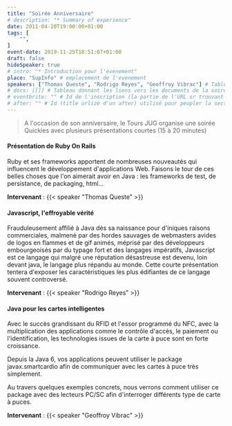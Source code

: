 ```yaml
---
title: "Soirée Anniversaire"
# description: "* Summary of experience"
date: 2011-04-20T19:00:00+01:00
tags: [
    "",
]
event-date: 2019-11-25T18:51:07+01:00
draft: false
hideSpeaker: true
# intro: "* Introduction pour l'evenement"
place: "SupInfo" # emplacement de l'evenement
speakers: ["Thomas Queste", "Rodrigo Reyes", "Geoffroy Vibrac"] # Tableau avec les nom des speakers entre " et séparé par des , et doit être identique au titre du speaker enregistré !
# docs: [[]] # Tableau donnant les liens vers les documents de la soirée hors affiche - exemple : [["L'inauguration","http://toursjug.cloud.xwiki.com/xwiki/bin/download/Meetings/20080409/InaugurationToursJUG.pdf"], ["Unitils et Selenium","Unitils-Selenium.pdf"]]
# eventbrite: "" # Id de l'inscription (la partie de l'URL sr trouvant après https://www.eventbrite.fr/e/ )
# after: "" # Id (title urlizé d'un after) utilisé pour peupler la section after d'un evvent (exemple : apside-after-01)
---
```


> A l'occasion de son anniversaire, le Tours JUG organise une soirée Quickies avec plusieurs présentations courtes (15 à 20 minutes)

#### Présentation de Ruby On Rails
Ruby et ses frameworks apportent de nombreuses nouveautés qui influencent le développement d'applications Web. Faisons le tour de ces belles choses que l'on aimerait avoir en Java : les frameworks de test, de persistance, de packaging, html...

**Intervenant** : {{< speaker "Thomas Queste" >}}

#### Javascript, l'effroyable vérité
Frauduleusement affilié à Java dès sa naissance pour d'iniques raisons commerciales, malmené par des hordes sauvages de webmasters avides de logos en flammes et de gif animés, méprisé par des développeurs embourgeoisés par du typage fort et des langages impératifs, Javascript est ce langage qui malgré une réputation désastreuse est devenu, loin devant java, le langage plus répandu au monde. Cette courte présentation tentera d'exposer les caractéristiques les plus édifiantes de ce langage souvent controversé.

**Intervenant** : {{< speaker "Rodrigo Reyes" >}}

#### Java pour les cartes intelligentes

Avec le succès grandissant du RFID et l'essor programmé du NFC, avec la multiplication des applications comme le contrôle d'accès, le paiement ou l'identification, les technologies issues de la carte à puce sont en forte croissance.

Depuis la Java 6, vos applications peuvent utiliser le package javax.smartcardio afin de communiquer avec les cartes à puce très simplement.

Au travers quelques exemples concrets, nous verrons comment utiliser ce package avec des lecteurs PC/SC afin d'interroger différents type de carte à puces.

**Intervenant** : {{< speaker "Geoffroy Vibrac" >}}